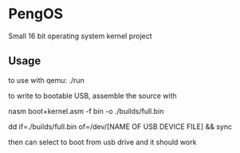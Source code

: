 # PengOS
Small 16 bit operating system kernel project

## Usage
to use with qemu:
./run

to write to bootable USB, assemble the source with

nasm boot+kernel.asm -f bin -o ./builds/full.bin

dd if=./builds/full.bin of=/dev/[NAME OF USB DEVICE FILE] && sync

then can select to boot from usb drive and it should work
